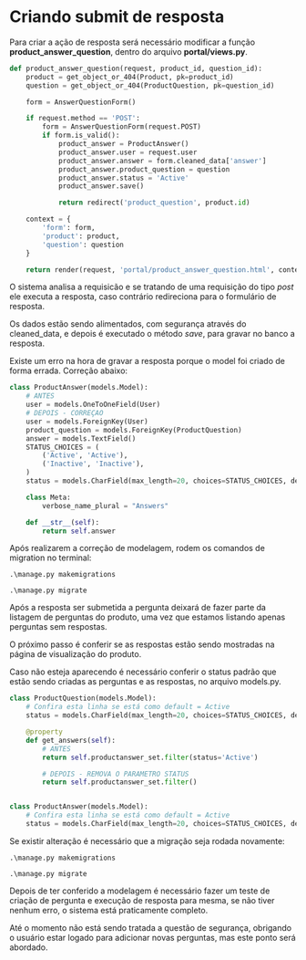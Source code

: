 # Criando submit de resposta

Para criar a ação de resposta será necessário modificar a função **product_answer_question**, dentro do arquivo **portal/views.py**.

```python
def product_answer_question(request, product_id, question_id):
    product = get_object_or_404(Product, pk=product_id)
    question = get_object_or_404(ProductQuestion, pk=question_id)

    form = AnswerQuestionForm()

    if request.method == 'POST':
        form = AnswerQuestionForm(request.POST)
        if form.is_valid():
            product_answer = ProductAnswer()
            product_answer.user = request.user
            product_answer.answer = form.cleaned_data['answer']
            product_answer.product_question = question
            product_answer.status = 'Active'
            product_answer.save()

            return redirect('product_question', product.id)

    context = {
        'form': form,
        'product': product,
        'question': question
    }

    return render(request, 'portal/product_answer_question.html', context)
```

O sistema analisa a requisicão e se tratando de uma requisição do tipo *post* ele executa a resposta, caso contrário redireciona para o formulário de resposta.

Os dados estão sendo alimentados, com segurança através do cleaned_data, e depois é executado o método *save*, para gravar no banco a resposta.

Existe um erro na hora de gravar a resposta porque o model foi criado de forma errada. Correção abaixo:

```python
class ProductAnswer(models.Model):
	# ANTES
    user = models.OneToOneField(User)
    # DEPOIS - CORREÇAO
    user = models.ForeignKey(User)
    product_question = models.ForeignKey(ProductQuestion)
    answer = models.TextField()
    STATUS_CHOICES = (
        ('Active', 'Active'),
        ('Inactive', 'Inactive'),
    )
    status = models.CharField(max_length=20, choices=STATUS_CHOICES, default="Active")

    class Meta:
        verbose_name_plural = "Answers"

    def __str__(self):
        return self.answer
```

Após realizarem a correção de modelagem, rodem os comandos de migration no terminal:

`.\manage.py makemigrations`

`.\manage.py migrate`

Após a resposta ser submetida a pergunta deixará de fazer parte da listagem de perguntas do produto, uma vez que estamos listando apenas perguntas sem respostas.

O próximo passo é conferir se as respostas estão sendo mostradas na página de visualização do produto.

Caso não esteja aparecendo é necessário conferir o status padrão que estão sendo criadas as perguntas e as respostas, no arquivo models.py.

```python
class ProductQuestion(models.Model):
	# Confira esta linha se está como default = Active
    status = models.CharField(max_length=20, choices=STATUS_CHOICES, default="Active")

    @property
    def get_answers(self):
    	# ANTES
        return self.productanswer_set.filter(status='Active')

        # DEPOIS - REMOVA O PARAMETRO STATUS
        return self.productanswer_set.filter()


class ProductAnswer(models.Model):
    # Confira esta linha se está como default = Active
    status = models.CharField(max_length=20, choices=STATUS_CHOICES, default="Active")
```

Se existir alteração é necessário que a migração seja rodada novamente:

`.\manage.py makemigrations`

`.\manage.py migrate`

Depois de ter conferido a modelagem é necessário fazer um teste de criação de pergunta e execução de resposta para mesma, se não tiver nenhum erro, o sistema está praticamente completo.

Até o momento não está sendo tratada a questão de segurança, obrigando o usuário estar logado para adicionar novas perguntas, mas este ponto será abordado.
